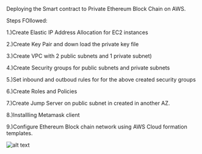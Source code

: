 
Deploying the Smart contract to Private Ethereum Block Chain on AWS.

Steps FOllowed:

1.)Create Elastic IP Address Allocation for EC2 instances

2.)Create Key Pair and down  load the private key file 

3.)Create VPC with 2 public subnets and 1 private subnet)

4.)Create Security groups for public subnets and private subnets

5.)Set inbound and outboud rules for for the above created security groups

6.)Create Roles and Policies

7.)Create Jump Server on public subnet in created in another AZ.

8.)Installling Metamask client

9.)Configure Ethereum Block chain network using AWS Cloud formation templates.

![alt text](https://github.com/DhanaTontanahal/LandContract/private-cloud--for-etherum-block-chain.PNG)
